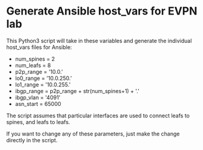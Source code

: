 # Generate Ansible host_vars for EVPN lab

This Python3 script will take in these variables and generate the individual host_vars files for Ansible:

- num_spines = 2
- num_leafs = 8
- p2p_range = '10.0.'
- lo0_range = '10.0.250.'
- lo1_range = '10.0.255.'
- ibgp_range = p2p_range + str(num_spines+1) + '.'
- ibgp_vlan = '4091'
- asn_start = 65000

The script assumes that particular interfaces are used to connect leafs to spines, and leafs to leafs. 

If you want to change any of these parameters, just make the change directly in the script. 
